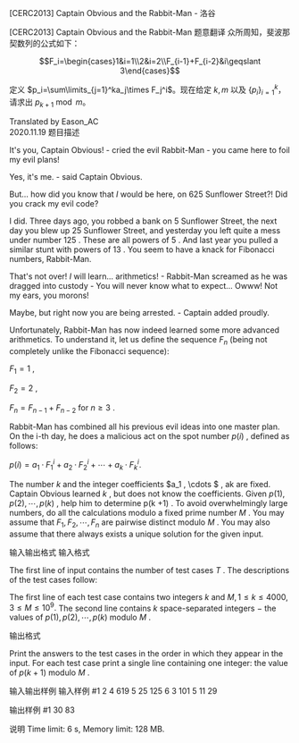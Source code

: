 



[CERC2013] Captain Obvious and the Rabbit-Man - 洛谷














[CERC2013] Captain Obvious and the Rabbit-Man
题意翻译
众所周知，斐波那契数列的公式如下：

$$F_i=\begin{cases}1&i=1\\2&i=2\\F_{i-1}+F_{i-2}&i\geqslant 3\end{cases}$$

定义 $p_i=\sum\limits_{j=1}^ka_j\times F_j^i$。现在给定 $k,m$ 以及 $\{p_i\}_{i=1}^k$，请求出 $p_{k+1}\bmod m$。

Translated by Eason_AC  
2020.11.19
题目描述


It's you, Captain Obvious! - cried the evil Rabbit-Man - you came here to foil my evil plans!

Yes, it's me.  - said Captain Obvious.

But... how did you know that $I$ would be here, on $625$ Sunflower Street?! Did you crack my evil code?

I did. Three days ago, you robbed a bank on $5$ Sunflower Street, the next day you blew up $25$ Sunflower Street, and yesterday you left quite a mess under number $125$ . These are all powers of $5$ . And last year you pulled a similar stunt with powers of $13$ . You seem to have a knack for Fibonacci numbers, Rabbit-Man. 

That's not over! $I$ will learn... arithmetics! - Rabbit-Man screamed as he was dragged into custody - You will never know what to expect... Owww! Not my ears, you morons!

Maybe, but right now you are being arrested.  - Captain added proudly.

Unfortunately, Rabbit-Man has now indeed learned some more advanced arithmetics. To understand it, let us define the sequence $F_n$ (being not completely unlike the Fibonacci sequence):

$F_{1} = 1$ ,

$F_{2} = 2$ ,

$F_{n} = F_{n-1} + F_{n-2}$ for $n \ge 3$ .

Rabbit-Man has combined all his previous evil ideas into one master plan. On the i-th day, he does a malicious act on the spot number $p(i)$ , defined as follows:

$p(i) = a_{1}·F_{1}^{i} + a_{2}·F_{2}^{i} + \cdots + a_{k}·F_{k}^{i}.$

The number $k$ and the integer coefficients $a_1 , \cdots $ , ak are fixed. Captain Obvious learned $k$ , but does not know the coefficients. Given $p(1) , p(2) , \cdots , p(k)$ , help him to determine p(k $+ 1)$ . To avoid overwhelmingly large numbers, do all the calculations modulo a fixed prime number $M$ . You may assume that $F_1 , F_2 , \cdots , F_n$ are pairwise distinct modulo $M$ . You may also assume that there always exists a unique solution for the given input.


输入输出格式
输入格式



The first line of input contains the number of test cases $T$ . The descriptions of the test cases follow:

The first line of each test case contains two integers $k$ and $M , 1 \le k \le 4000 , 3 \le M \le 10^{9}.$ The second line contains $k$ space-separated integers $-$ the values of $p(1) , p(2) , \cdots , p(k)$ modulo $M$ .


输出格式



Print the answers to the test cases in the order in which they appear in the input. For each test case print a single line containing one integer: the value of $p(k + 1)$ modulo $M$ .


输入输出样例
输入样例 #1
2
4 619
5 25 125 6
3 101
5 11 29

输出样例 #1
30
83

说明
Time limit: 6 s, Memory limit: 128 MB. 








